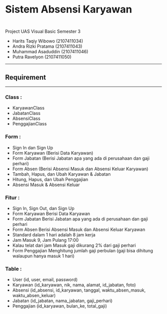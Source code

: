 <h2 style="font-weight: 700; font-size: 2rem">Sistem Absensi Karyawan</h2>

<br>
Project UAS Visual Basic Semester 3

+ Harits Taqiy Wibowo (2107411034)
+ Andra Rizki Pratama (2107411043)
+ Muhammad Asaduddin (2107411046)
+ Putra Ravelyon (2107411050)

<hr>
<h2 style="font-weight: 700">Requirement</h2>
<hr>

### Class :
- KaryawanClass
- JabatanClass
- AbsensiClass
- PenggajianClass

### Form :
- Sign In dan Sign Up 
- Form Karyawan (Berisi Data Karyawan)
- Form Jabatan (Berisi Jabatan apa yang ada di perusahaan dan gaji perhari)
- Form Absen (Berisi Absensi Masuk dan Absensi Keluar Karyawan)
- Tambah, Hapus, dan Ubah Karyawan & Jabatan
- Hitung, Hapus, dan Ubah Penggajian
- Absensi Masuk & Absensi Keluar

### Fitur :

- Sign In, Sign Out, dan Sign Up
- Form Karyawan Berisi Data Karyawan
- Form Jabatan Berisi Jabatan apa yang ada di perusahaan dan gaji perhari
- Form Absen Berisi Absensi Masuk dan Absensi Keluar Karyawan
- Standard dalam 1 hari adalah 8 jam kerja
- Jam Masuk 9, Jam Pulang 17:00
- Kalau telat dari jam Masuk gaji dikurang 2% dari gaji perhari
- Form Penggajian Menghitung jumlah gaji perbulan (gaji bisa dihitung walaupun hanya masuk 1 hari)

### Table :

- User (id, user, email, password)
- Karyawan (id_karyawan, nik, nama, alamat, id_jabatan, foto)
- Absensi (id_absensi, id_karyawan, tanggal, waktu_absen_masuk, waktu_absen_keluar)
- Jabatan (id_jabatan, nama_jabatan, gaji_perhari)
- Penggajian (id_karyawan, bulan_ke, total_gaji)

<br>


